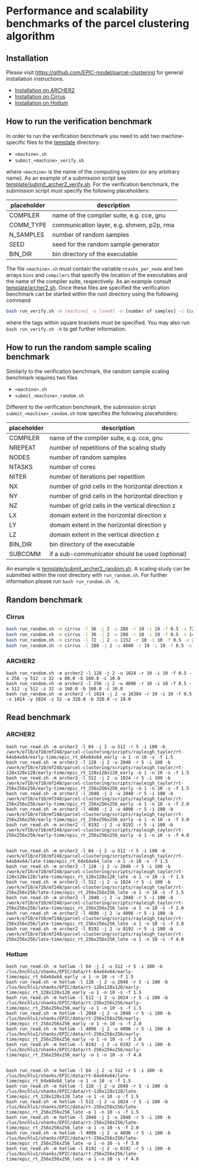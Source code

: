 # Performance and scalability benchmarks of the parcel clustering algorithm

## Installation
Please visit https://github.com/EPIC-model/parcel-clustering
for general installation instructions.
* [Installation on ARCHER2](ARCHER2.md)
* [Installation on Cirrus](Cirrus.md)
* [Installation on Hotlum](Hotlum.md)


## How to run the verification benchmark
In order to run the verification benchmark you need to add two machine-specific files
to the [template](template) directory:

* `<machine>.sh`
* `submit_<machine>_verify.sh`

where `<machine>` is the name of the computing system (or any arbitrary name). As an
example of a submission script see [template/submit_archer2_verify.sh](template/submit_archer2_verify.sh).
For the verification benchmark, the submission script must specify the following placeholders:

| placeholder | description                               |
| ----------- | ----------------------------------------- |
| COMPILER    | name of the compiler suite, e.g. cce, gnu |
| COMM_TYPE   | communication layer, e.g. shmem, p2p, rma |
| N_SAMPLES   | number of random samples                  |
| SEED        | seed for the random sample generator      |
| BIN_DIR     | bin directory of the executable           |

The file `<machine>.sh` must contain the variable `ntasks_per_node` and two arrays
`bins` and `compilers` that specify the location of the executables and the name of
the compiler suite, respectively.
As an example consult [template/archer2.sh](template/archer2.sh). Once these files are specified
the verification benchmark can be started within the root directory using the following command
```bash
bash run_verify.sh -m [machine] -s [seed] -n [number of samples] -c [communication layer]
```
where the tags within square brackets must be specified. You may also run `bash run_verify.sh -h` to get further information.


## How to run the random sample scaling benchmark
Similarly to the verification benchmark, the random sample scaling benchmark requires two files

* `<machine>.sh`
* `submit_<machine>_random.sh`

Different to the verification benchmark, the submission script `submit_<machine>_random.sh` now
specifies the following placeholders:

| placeholder | description                                        |
| ----------- | -------------------------------------------------- |
| COMPILER    | name of the compiler suite, e.g. cce, gnu          |
| NREPEAT     | number of repetitions of the scaling study         |
| NODES       | number of random samples                           |
| NTASKS      | number of cores                                    |
| NITER       | number of iterations per repetition                |
| NX          | number of grid cells in the horizontal direction x |
| NY          | number of grid cells in the horizontal direction y |
| NZ          | number of grid cells in the vertical direction z   |
| LX          | domain extent in the horizontal direction x        |
| LY          | domain extent in the horizontal direction y        |
| LZ          | domain extent in the vertical direction z          |
| BIN_DIR     | bin directory of the executable                    |
| SUBCOMM     | if a sub-communicator should be used (optional)    |

An example is [template/submit_archer2_random.sh](templatesubmit_archer2_random.sh).
A scaling study can be submitted within the root directory with
`run_random.sh`. For further information please run `bash run_random.sh -h`.



## Random benchmark
### Cirrus
```bash
bash run_random.sh -m cirrus -l 36 -j 2 -u 288 -r 10 -i 10 -f 0.5 -x 72 -y 144 -z 32 -a 22.5 -b 45.0 -c 10.0
bash run_random.sh -m cirrus -l 36 -j 2 -u 288 -r 10 -i 10 -f 0.5 -x 144 -y 288 -z 32 -a 45.0 -b 90.0 -c 10.0
bash run_random.sh -m cirrus -l 72 -j 2 -u 1152 -r 10 -i 10 -f 0.5 -x 288 -y 288 -z 32 -a 90.0 -b 90.0 -c 10.0
bash run_random.sh -m cirrus -l 288 -j 2 -u 4608 -r 10 -i 10 -f 0.5 -x 576 -y 576 -z 32 -a 180.0 -b 180.0 -c 10.0
```

### ARCHER2
```
bash run_random.sh -m archer2 -l 128 -j 2 -u 1024 -r 10 -i 10 -f 0.5 -x 256 -y 512 -z 32 -a 80.0 -b 160.0 -c 10.0
bash run_random.sh -m archer2 -l 256 -j 2 -u 4096 -r 10 -i 10 -f 0.5 -x 512 -y 512 -z 32 -a 160.0 -b 160.0 -c 10.0
bash run_random.sh -m archer2 -l 1024 -j 2 -u 16384 -r 10 -i 10 -f 0.5 -x 1024 -y 1024 -z 32 -a 320.0 -b 320.0 -c 10.0
```

## Read benchmark
### ARCHER2
```
bash run_read.sh -m archer2 -l 64 -j 2 -u 512 -r 5 -i 100 -b /work/e710/e710/mf248/parcel-clustering/scripts/rayleigh_taylor/rt-64x64x64/early-time/epic_rt_64x64x64_early -o 1 -n 10 -s -f 1.5
bash run_read.sh -m archer2 -l 128 -j 2 -u 2048 -r 5 -i 100 -b /work/e710/e710/mf248/parcel-clustering/scripts/rayleigh_taylor/rt-128x128x128/early-time/epic_rt_128x128x128_early -o 1 -n 10 -s -f 1.5
bash run_read.sh -m archer2 -l 512 -j 2 -u 1024 -r 5 -i 100 -b /work/e710/e710/mf248/parcel-clustering/scripts/rayleigh_taylor/rt-256x256x256/early-time/epic_rt_256x256x256_early -o 1 -n 10 -s -f 1.5
bash run_read.sh -m archer2 -l 2048 -j 2 -u 2048 -r 5 -i 100 -b /work/e710/e710/mf248/parcel-clustering/scripts/rayleigh_taylor/rt-256x256x256/early-time/epic_rt_256x256x256_early -o 1 -n 10 -s -f 2.0
bash run_read.sh -m archer2 -l 4096 -j 2 -u 4096 -r 5 -i 100 -b /work/e710/e710/mf248/parcel-clustering/scripts/rayleigh_taylor/rt-256x256x256/early-time/epic_rt_256x256x256_early -o 1 -n 10 -s -f 3.0
bash run_read.sh -m archer2 -l 8192 -j 2 -u 8192 -r 5 -i 100 -b /work/e710/e710/mf248/parcel-clustering/scripts/rayleigh_taylor/rt-256x256x256/early-time/epic_rt_256x256x256_early -o 1 -n 10 -s -f 4.0


bash run_read.sh -m archer2 -l 64 -j 2 -u 512 -r 5 -i 100 -b /work/e710/e710/mf248/parcel-clustering/scripts/rayleigh_taylor/rt-64x64x64/late-time/epic_rt_64x64x64_late -o 1 -n 10 -s -f 1.5
bash run_read.sh -m archer2 -l 128 -j 2 -u 2048 -r 5 -i 100 -b /work/e710/e710/mf248/parcel-clustering/scripts/rayleigh_taylor/rt-128x128x128/late-time/epic_rt_128x128x128_late -o 1 -n 10 -s -f 1.5
bash run_read.sh -m archer2 -l 512 -j 2 -u 1024 -r 5 -i 100 -b /work/e710/e710/mf248/parcel-clustering/scripts/rayleigh_taylor/rt-256x256x256/late-time/epic_rt_256x256x256_late -o 1 -n 10 -s -f 1.5
bash run_read.sh -m archer2 -l 2048 -j 2 -u 2048 -r 5 -i 100 -b /work/e710/e710/mf248/parcel-clustering/scripts/rayleigh_taylor/rt-256x256x256/late-time/epic_rt_256x256x256_late -o 1 -n 10 -s -f 2.0
bash run_read.sh -m archer2 -l 4096 -j 2 -u 4096 -r 5 -i 100 -b /work/e710/e710/mf248/parcel-clustering/scripts/rayleigh_taylor/rt-256x256x256/late-time/epic_rt_256x256x256_late -o 1 -n 10 -s -f 3.0
bash run_read.sh -m archer2 -l 8192 -j 2 -u 8192 -r 5 -i 100 -b /work/e710/e710/mf248/parcel-clustering/scripts/rayleigh_taylor/rt-256x256x256/late-time/epic_rt_256x256x256_late -o 1 -n 10 -s -f 4.0
```

### Hotlum
```
bash run_read.sh -m hotlum -l 64 -j 2 -u 512 -r 5 -i 100 -b /lus/bnchlu1/shanks/EPIC/data/rt-64x64x64/early-time/epic_rt_64x64x64_early -o 1 -n 10 -s -f 1.5
bash run_read.sh -m hotlum -l 128 -j 2 -u 2048 -r 5 -i 100 -b /lus/bnchlu1/shanks/EPIC/data/rt-128x128x128/early-time/epic_rt_128x128x128_early -o 1 -n 10 -s -f 1.5
bash run_read.sh -m hotlum -l 512 -j 2 -u 1024 -r 5 -i 100 -b /lus/bnchlu1/shanks/EPIC/data/rt-256x256x256/early-time/epic_rt_256x256x256_early -o 1 -n 10 -s -f 1.5
bash run_read.sh -m hotlum -l 2048 -j 2 -u 2048 -r 5 -i 100 -b /lus/bnchlu1/shanks/EPIC/data/rt-256x256x256/early-time/epic_rt_256x256x256_early -o 1 -n 10 -s -f 2.0
bash run_read.sh -m hotlum -l 4096 -j 2 -u 4096 -r 5 -i 100 -b /lus/bnchlu1/shanks/EPIC/data/rt-256x256x256/early-time/epic_rt_256x256x256_early -o 1 -n 10 -s -f 3.0
bash run_read.sh -m hotlum -l 8192 -j 2 -u 8192 -r 5 -i 100 -b /lus/bnchlu1/shanks/EPIC/data/rt-256x256x256/early-time/epic_rt_256x256x256_early -o 1 -n 10 -s -f 4.0


bash run_read.sh -m hotlum -l 64 -j 2 -u 512 -r 5 -i 100 -b /lus/bnchlu1/shanks/EPIC/data/rt-64x64x64/late-time/epic_rt_64x64x64_late -o 1 -n 10 -s -f 1.5
bash run_read.sh -m hotlum -l 128 -j 2 -u 2048 -r 5 -i 100 -b /lus/bnchlu1/shanks/EPIC/data/rt-128x128x128/late-time/epic_rt_128x128x128_late -o 1 -n 10 -s -f 1.5
bash run_read.sh -m hotlum -l 512 -j 2 -u 1024 -r 5 -i 100 -b /lus/bnchlu1/shanks/EPIC/data/rt-256x256x256/late-time/epic_rt_256x256x256_late -o 1 -n 10 -s -f 1.5
bash run_read.sh -m hotlum -l 2048 -j 2 -u 2048 -r 5 -i 100 -b /lus/bnchlu1/shanks/EPIC/data/rt-256x256x256/late-time/epic_rt_256x256x256_late -o 1 -n 10 -s -f 2.0
bash run_read.sh -m hotlum -l 4096 -j 2 -u 4096 -r 5 -i 100 -b /lus/bnchlu1/shanks/EPIC/data/rt-256x256x256/late-time/epic_rt_256x256x256_late -o 1 -n 10 -s -f 3.0
bash run_read.sh -m hotlum -l 8192 -j 2 -u 8192 -r 5 -i 100 -b /lus/bnchlu1/shanks/EPIC/data/rt-256x256x256/late-time/epic_rt_256x256x256_late -o 1 -n 10 -s -f 4.0
```
